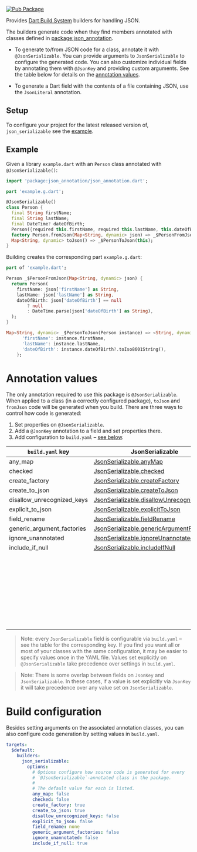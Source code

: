 [![Pub Package](https://img.shields.io/pub/v/json_serializable.svg)](https://pub.dev/packages/json_serializable)

Provides [Dart Build System] builders for handling JSON.

The builders generate code when they find members annotated with classes defined
in [package:json_annotation].

- To generate to/from JSON code for a class, annotate it with
  `@JsonSerializable`. You can provide arguments to `JsonSerializable` to
  configure the generated code. You can also customize individual fields by
  annotating them with `@JsonKey` and providing custom arguments. See the table
  below for details on the [annotation values](#annotation-values).

- To generate a Dart field with the contents of a file containing JSON, use the
  `JsonLiteral` annotation.

## Setup

To configure your project for the latest released version of,
`json_serializable` see the [example].

## Example

Given a library `example.dart` with an `Person` class annotated with
`@JsonSerializable()`:

```dart
import 'package:json_annotation/json_annotation.dart';

part 'example.g.dart';

@JsonSerializable()
class Person {
  final String firstName;
  final String lastName;
  final DateTime? dateOfBirth;
  Person({required this.firstName, required this.lastName, this.dateOfBirth});
  factory Person.fromJson(Map<String, dynamic> json) => _$PersonFromJson(json);
  Map<String, dynamic> toJson() => _$PersonToJson(this);
}
```

Building creates the corresponding part `example.g.dart`:

```dart
part of 'example.dart';

Person _$PersonFromJson(Map<String, dynamic> json) {
  return Person(
    firstName: json['firstName'] as String,
    lastName: json['lastName'] as String,
    dateOfBirth: json['dateOfBirth'] == null
        ? null
        : DateTime.parse(json['dateOfBirth'] as String),
  );
}

Map<String, dynamic> _$PersonToJson(Person instance) => <String, dynamic>{
      'firstName': instance.firstName,
      'lastName': instance.lastName,
      'dateOfBirth': instance.dateOfBirth?.toIso8601String(),
    };
```

# Annotation values

The only annotation required to use this package is `@JsonSerializable`. When
applied to a class (in a correctly configured package), `toJson` and `fromJson`
code will be generated when you build. There are three ways to control how code
is generated:

1. Set properties on `@JsonSerializable`.
2. Add a `@JsonKey` annotation to a field and set properties there.
3. Add configuration to `build.yaml` – [see below](#build-configuration).

| `build.yaml` key           | JsonSerializable                            | JsonKey                     |
| -------------------------- | ------------------------------------------- | --------------------------- |
| any_map                    | [JsonSerializable.anyMap]                   |                             |
| checked                    | [JsonSerializable.checked]                  |                             |
| create_factory             | [JsonSerializable.createFactory]            |                             |
| create_to_json             | [JsonSerializable.createToJson]             |                             |
| disallow_unrecognized_keys | [JsonSerializable.disallowUnrecognizedKeys] |                             |
| explicit_to_json           | [JsonSerializable.explicitToJson]           |                             |
| field_rename               | [JsonSerializable.fieldRename]              |                             |
| generic_argument_factories | [JsonSerializable.genericArgumentFactories] |                             |
| ignore_unannotated         | [JsonSerializable.ignoreUnannotated]        |                             |
| include_if_null            | [JsonSerializable.includeIfNull]            | [JsonKey.includeIfNull]     |
|                            |                                             | [JsonKey.defaultValue]      |
|                            |                                             | [JsonKey.disallowNullValue] |
|                            |                                             | [JsonKey.fromJson]          |
|                            |                                             | [JsonKey.ignore]            |
|                            |                                             | [JsonKey.name]              |
|                            |                                             | [JsonKey.required]          |
|                            |                                             | [JsonKey.toJson]            |
|                            |                                             | [JsonKey.unknownEnumValue]  |

[JsonSerializable.anyMap]: https://pub.dev/documentation/json_annotation/4.0.0/json_annotation/JsonSerializable/anyMap.html
[JsonSerializable.checked]: https://pub.dev/documentation/json_annotation/4.0.0/json_annotation/JsonSerializable/checked.html
[JsonSerializable.createFactory]: https://pub.dev/documentation/json_annotation/4.0.0/json_annotation/JsonSerializable/createFactory.html
[JsonSerializable.createToJson]: https://pub.dev/documentation/json_annotation/4.0.0/json_annotation/JsonSerializable/createToJson.html
[JsonSerializable.disallowUnrecognizedKeys]: https://pub.dev/documentation/json_annotation/4.0.0/json_annotation/JsonSerializable/disallowUnrecognizedKeys.html
[JsonSerializable.explicitToJson]: https://pub.dev/documentation/json_annotation/4.0.0/json_annotation/JsonSerializable/explicitToJson.html
[JsonSerializable.fieldRename]: https://pub.dev/documentation/json_annotation/4.0.0/json_annotation/JsonSerializable/fieldRename.html
[JsonSerializable.genericArgumentFactories]: https://pub.dev/documentation/json_annotation/4.0.0/json_annotation/JsonSerializable/genericArgumentFactories.html
[JsonSerializable.ignoreUnannotated]: https://pub.dev/documentation/json_annotation/4.0.0/json_annotation/JsonSerializable/ignoreUnannotated.html
[JsonSerializable.includeIfNull]: https://pub.dev/documentation/json_annotation/4.0.0/json_annotation/JsonSerializable/includeIfNull.html
[JsonKey.includeIfNull]: https://pub.dev/documentation/json_annotation/4.0.0/json_annotation/JsonKey/includeIfNull.html
[JsonKey.defaultValue]: https://pub.dev/documentation/json_annotation/4.0.0/json_annotation/JsonKey/defaultValue.html
[JsonKey.disallowNullValue]: https://pub.dev/documentation/json_annotation/4.0.0/json_annotation/JsonKey/disallowNullValue.html
[JsonKey.fromJson]: https://pub.dev/documentation/json_annotation/4.0.0/json_annotation/JsonKey/fromJson.html
[JsonKey.ignore]: https://pub.dev/documentation/json_annotation/4.0.0/json_annotation/JsonKey/ignore.html
[JsonKey.name]: https://pub.dev/documentation/json_annotation/4.0.0/json_annotation/JsonKey/name.html
[JsonKey.required]: https://pub.dev/documentation/json_annotation/4.0.0/json_annotation/JsonKey/required.html
[JsonKey.toJson]: https://pub.dev/documentation/json_annotation/4.0.0/json_annotation/JsonKey/toJson.html
[JsonKey.unknownEnumValue]: https://pub.dev/documentation/json_annotation/4.0.0/json_annotation/JsonKey/unknownEnumValue.html

> Note: every `JsonSerializable` field is configurable via `build.yaml` –
> see the table for the corresponding key.
> If you find you want all or most of your classes with the same configuration,
> it may be easier to specify values once in the YAML file. Values set
> explicitly on `@JsonSerializable` take precedence over settings in
> `build.yaml`.

> Note: There is some overlap between fields on `JsonKey` and
> `JsonSerializable`. In these cases, if a value is set explicitly via `JsonKey`
> it will take precedence over any value set on `JsonSerializable`.  

# Build configuration

Besides setting arguments on the associated annotation classes, you can also
configure code generation by setting values in `build.yaml`.

```yaml
targets:
  $default:
    builders:
      json_serializable:
        options:
          # Options configure how source code is generated for every
          # `@JsonSerializable`-annotated class in the package.
          #
          # The default value for each is listed.
          any_map: false
          checked: false
          create_factory: true
          create_to_json: true
          disallow_unrecognized_keys: false
          explicit_to_json: false
          field_rename: none
          generic_argument_factories: false
          ignore_unannotated: false
          include_if_null: true
```

[example]: https://github.com/google/json_serializable.dart/tree/master/example
[dart build system]: https://github.com/dart-lang/build
[package:json_annotation]: https://pub.dev/packages/json_annotation
